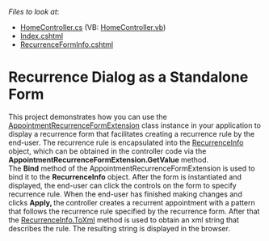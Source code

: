 <!-- default file list -->
*Files to look at*:

* [HomeController.cs](./CS/AppointmentRecurrenceFormExample/Controllers/HomeController.cs) (VB: [HomeController.vb](./VB/AppointmentRecurrenceFormExample/Controllers/HomeController.vb))
* [Index.cshtml](./CS/AppointmentRecurrenceFormExample/Views/Home/Index.cshtml)
* [RecurrenceFormInfo.cshtml](./CS/AppointmentRecurrenceFormExample/Views/Home/RecurrenceFormInfo.cshtml)
<!-- default file list end -->
# Recurrence Dialog as a Standalone Form


<p>This project demonstrates how you can use the <a href="https://docs.devexpress.com/AspNetMvc/DevExpress.Web.Mvc.AppointmentRecurrenceFormExtension"><u>AppointmentRecurrenceFormExtension</u></a> class instance in your application to display a recurrence form that facilitates creating a recurrence rule by the end-user.  The recurrence rule is encapsulated into the <a href="http://documentation.devexpress.com/#CoreLibraries/clsDevExpressXtraSchedulerRecurrenceInfotopic"><u>RecurrenceInfo</u></a> object, which can be obtained  in the controller code via the <strong>AppointmentRecurrenceFormExtension.GetValue</strong> method.<br />
The <strong>Bind</strong> method of the AppointmentRecurrenceFormExtension is used to bind it to the <strong>R</strong><strong>e</strong><strong>currenceInfo</strong> object. After the form is instantiated and displayed,  the end-user can click the controls on the form to specify recurrence rule.  When the end-user has finished making changes and clicks  <strong>Apply</strong><strong>,</strong><strong> </strong><strong> </strong>the<strong> </strong>controller creates a recurrent appointment with a pattern that follows the recurrence rule specified by the recurrence form. After that the <a href="http://documentation.devexpress.com/#Silverlight/DevExpressXtraSchedulerRecurrenceInfo_ToXmltopic854"><u>RecurrenceInfo.ToXml</u></a> method is used to obtain an xml string that describes the rule. The resulting string is displayed in the browser.</p>

<br/>


